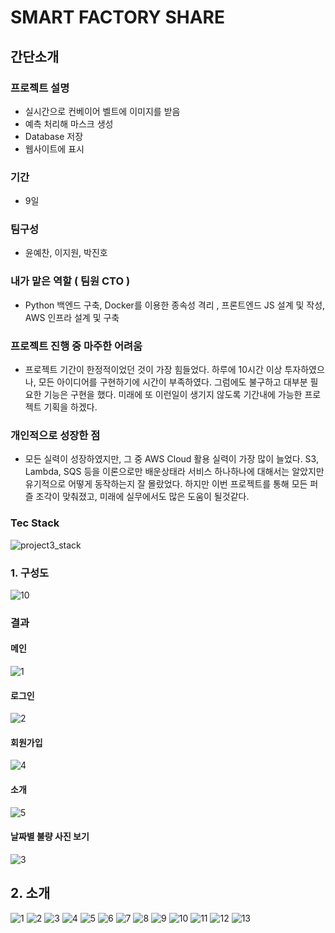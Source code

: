 # SMART FACTORY SHARE
## 간단소개
### 프로젝트 설명
- 실시간으로 컨베이어 벨트에 이미지를 받음
- 예측 처리해 마스크 생성
- Database 저장
- 웹사이트에 표시
### 기간
- 9일
### 팀구성
- 윤예찬, 이지원, 박진호

### 내가 맡은 역할 ( 팀원 CTO )
- Python 백엔드 구축, Docker를 이용한 종속성 격리 , 프론트엔드 JS 설계 및 작성, AWS 인프라 설계 및 구축

### 프로젝트 진행 중 마주한 어려움
- 프로젝트 기간이 한정적이었던 것이 가장 힘들었다. 하루에 10시간 이상 투자하였으나, 모든 아이디어를 구현하기에 시간이 부족하였다. 그럼에도 불구하고 대부분 필요한 기능은 구현을 했다. 미래에 또 이런일이 생기지 않도록 기간내에 가능한 프로젝트 기획을 하겠다.

### 개인적으로 성장한 점
- 모든 실력이 성장하였지만, 그 중 AWS Cloud 활용 실력이 가장 많이 늘었다. S3, Lambda, SQS 등을 이론으로만 배운상태라 서비스 하나하나에 대해서는 알았지만 유기적으로 어떻게 동작하는지 잘 몰랐었다. 하지만 이번 프로젝트를 통해 모든 퍼즐 조각이 맞춰졌고, 미래에 실무에서도 많은 도움이 될것같다.
  
### Tec Stack
![project3_stack](https://github.com/yunyechan9893/sk_rookies_project3/assets/125535111/01611ff5-89cd-476c-afca-40df2918a53c)

### 1. 구성도
![10](https://user-images.githubusercontent.com/125535111/236663416-a4f5d072-41ae-42fb-ae9b-76ff53ee2f64.png)

### 결과
#### 메인
![1](https://user-images.githubusercontent.com/125535111/236662149-54b263dd-5fa5-4410-a771-aeef061dd0c2.PNG)
#### 로그인
![2](https://user-images.githubusercontent.com/125535111/236662174-88c6e2e4-6665-4595-b449-63b59d91b7d1.PNG)
#### 회원가입
![4](https://user-images.githubusercontent.com/125535111/236662180-ccbeabb5-f5ae-4fdf-9557-cfc258b15b02.PNG)
#### 소개
![5](https://user-images.githubusercontent.com/125535111/236662181-d21184fa-2c6e-44fd-ba0e-3731454eea8e.PNG)
#### 날짜별 불량 사진 보기
![3](https://user-images.githubusercontent.com/125535111/236662177-c70bcd94-edc6-4298-ab4b-85bc1e34de65.jpg)


## 2. 소개
![1](https://user-images.githubusercontent.com/125535111/236662465-121ec021-290b-4f15-ac6f-8090b470eea7.PNG)
![2](https://user-images.githubusercontent.com/125535111/236662467-13cdf825-a826-4ff3-9607-a7c8e0109de6.PNG)
![3](https://user-images.githubusercontent.com/125535111/236662469-ab7f0566-2fec-4aff-9b66-bc6701f68d65.PNG)
![4](https://user-images.githubusercontent.com/125535111/236662472-d1aee74e-0739-4137-bc44-8a26e3e80f17.PNG)
![5](https://user-images.githubusercontent.com/125535111/236662473-6004862f-f755-493f-aac3-bfc5ce2951e3.PNG)
![6](https://user-images.githubusercontent.com/125535111/236662475-3cf12b8b-2c7c-4f6f-8736-5e873dcc1b22.PNG)
![7](https://user-images.githubusercontent.com/125535111/236662477-7dd6f984-1ecd-4c24-b96c-f40375c93d26.PNG)
![8](https://user-images.githubusercontent.com/125535111/236662478-595c195e-735d-4031-9b44-e7ded77ffdc8.PNG)
![9](https://user-images.githubusercontent.com/125535111/236662479-cdd0bb22-f651-42d9-9d63-1f6dd2e58b0a.PNG)
![10](https://user-images.githubusercontent.com/125535111/236662481-8d4bf7b3-35ac-4fdf-9008-4491b11beae2.PNG)
![11](https://user-images.githubusercontent.com/125535111/236662483-5bb9a532-3303-4e71-aabc-4d4a253dba73.PNG)
![12](https://user-images.githubusercontent.com/125535111/236662484-f49f7c62-0601-4795-8497-a203a99c0bc5.PNG)
![13](https://user-images.githubusercontent.com/125535111/236662485-ce44d222-26f2-4046-8988-f856e27a69c2.PNG)


